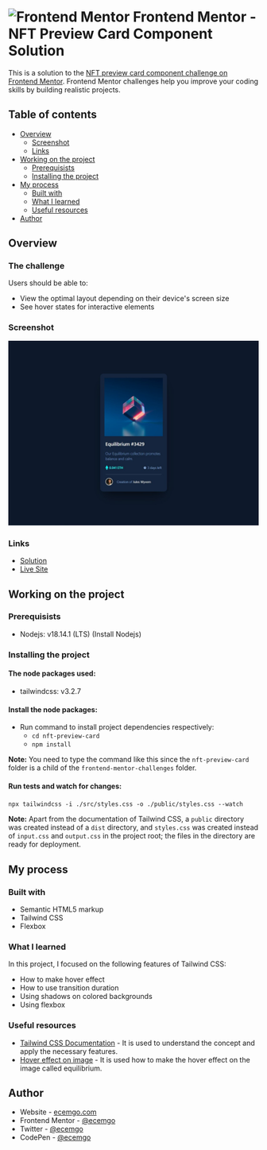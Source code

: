 # <img src="https://user-images.githubusercontent.com/13468728/222973742-9133bdb5-61f0-4f53-8b08-bb3c349e2056.png" title="Frontend Mentor" alt="Frontend Mentor" width="50" height="50"/> Frontend Mentor - NFT Preview Card Component Solution

This is a solution to the [NFT preview card component challenge on Frontend Mentor](https://www.frontendmentor.io/challenges/nft-preview-card-component-SbdUL_w0U). Frontend Mentor challenges help you improve your coding skills by building realistic projects.

## Table of contents

- [Overview](#overview)
  - [Screenshot](#screenshot)
  - [Links](#links)
- [Working on the project](#working-on-the-project)
  - [Prerequisists](#prerequisists)
  - [Installing the project](#installing-the-project)
- [My process](#my-process)
  - [Built with](#built-with)
  - [What I learned](#what-i-learned)
  - [Useful resources](#useful-resources)
- [Author](#author)

## Overview

### The challenge

Users should be able to:

- View the optimal layout depending on their device's screen size
- See hover states for interactive elements

### Screenshot

![](./public/images/nft.jpg)

### Links

- [Solution](https://www.frontendmentor.io/solutions/responsive-nft-preview-card-by-using-tailwind-css-k0tys-rxYQ)
- [Live Site](https://ecemgo-nft-preview-card.netlify.app/)

## Working on the project

### Prerequisists

- Nodejs: v18.14.1 (LTS) (Install Nodejs)

### Installing the project

#### The node packages used:

- tailwindcss: v3.2.7

#### Install the node packages:

- Run command to install project dependencies respectively:
  - `cd nft-preview-card`
  - `npm install`

**Note:** You need to type the command like this since the `nft-preview-card` folder is a child of the `frontend-mentor-challenges` folder.

#### Run tests and watch for changes:

`npx tailwindcss -i ./src/styles.css -o ./public/styles.css --watch`

**Note:** Apart from the documentation of Tailwind CSS, a `public` directory was created instead of a `dist` directory, and `styles.css` was created instead of `input.css` and `output.css` in the project root; the files in the directory are ready for deployment.

## My process

### Built with

- Semantic HTML5 markup
- Tailwind CSS
- Flexbox

### What I learned

In this project, I focused on the following features of Tailwind CSS:

- How to make hover effect
- How to use transition duration
- Using shadows on colored backgrounds
- Using flexbox

### Useful resources

- [Tailwind CSS Documentation](https://tailwindcss.com/docs/installation) - It is used to understand the concept and apply the necessary features.
- [Hover effect on image](https://tailwind-elements.com/docs/standard/components/hover-effects/) - It is used how to make the hover effect on the image called equilibrium.

## Author

- Website - [ecemgo.com](https://www.ecemgo.com/)
- Frontend Mentor - [@ecemgo](https://www.frontendmentor.io/profile/ecemgo)
- Twitter - [@ecemgo](https://twitter.com/ecemgo)
- CodePen - [@ecemgo](https://codepen.io/ecemgo)
